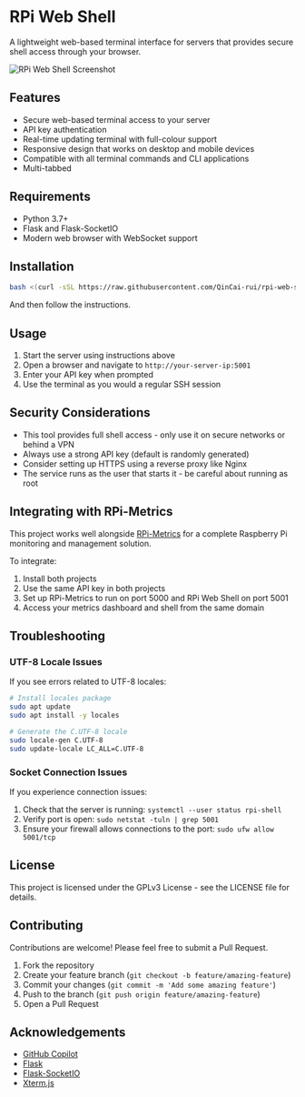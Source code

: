 # RPi Web Shell

A lightweight web-based terminal interface for servers that provides secure shell access through your browser.

![RPi Web Shell Screenshot](https://github.com/user-attachments/assets/df8aee59-95c7-4bf6-a862-46ac0c5112ae)

## Features

- Secure web-based terminal access to your server
- API key authentication
- Real-time updating terminal with full-colour support
- Responsive design that works on desktop and mobile devices
- Compatible with all terminal commands and CLI applications
- Multi-tabbed

## Requirements

- Python 3.7+
- Flask and Flask-SocketIO
- Modern web browser with WebSocket support

## Installation

```bash
bash <(curl -sSL https://raw.githubusercontent.com/QinCai-rui/rpi-web-shell/refs/heads/main/universal-installer.bash)
```

And then follow the instructions.

## Usage

1. Start the server using instructions above
2. Open a browser and navigate to `http://your-server-ip:5001`
3. Enter your API key when prompted
4. Use the terminal as you would a regular SSH session

## Security Considerations

- This tool provides full shell access - only use it on secure networks or behind a VPN
- Always use a strong API key (default is randomly generated)
- Consider setting up HTTPS using a reverse proxy like Nginx
- The service runs as the user that starts it - be careful about running as root

## Integrating with RPi-Metrics

This project works well alongside [RPi-Metrics](https://github.com/QinCai-rui/RPi-Metrics) for a complete Raspberry Pi monitoring and management solution.

To integrate:

1. Install both projects
2. Use the same API key in both projects
3. Set up RPi-Metrics to run on port 5000 and RPi Web Shell on port 5001
4. Access your metrics dashboard and shell from the same domain

## Troubleshooting

### UTF-8 Locale Issues

If you see errors related to UTF-8 locales:

```bash
# Install locales package
sudo apt update
sudo apt install -y locales

# Generate the C.UTF-8 locale
sudo locale-gen C.UTF-8
sudo update-locale LC_ALL=C.UTF-8
```

### Socket Connection Issues

If you experience connection issues:

1. Check that the server is running: `systemctl --user status rpi-shell`
2. Verify port is open: `sudo netstat -tuln | grep 5001`
3. Ensure your firewall allows connections to the port: `sudo ufw allow 5001/tcp`

## License

This project is licensed under the GPLv3 License - see the LICENSE file for details.

## Contributing

Contributions are welcome! Please feel free to submit a Pull Request.

1. Fork the repository
2. Create your feature branch (`git checkout -b feature/amazing-feature`)
3. Commit your changes (`git commit -m 'Add some amazing feature'`)
4. Push to the branch (`git push origin feature/amazing-feature`)
5. Open a Pull Request

## Acknowledgements

- [GitHub Copilot](https://github.com/copilot)
- [Flask](https://flask.palletsprojects.com/)
- [Flask-SocketIO](https://flask-socketio.readthedocs.io/)
- [Xterm.js](https://xtermjs.org/)
